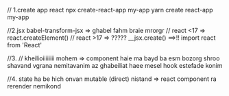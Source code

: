 // 1.create app react
npx create-react-app my-app
yarn create react-app my-app

//2.jsx 
babel-transform-jsx => ghabel fahm braie mrorgr
// react <17 => react.createElement()
// react >17 => ????? __jsx.create() ==>!! import react from 'React'

//3.
// kheilioiiiiiiii mohem => component haie ma bayd ba esm bozorg shroo shavand vgrana nemitavanim az ghabeiliat haee mesel hook estefade konim


//4.
state ha be hich onvan mutable (direct) nistand
=> react component ra rerender nemikond